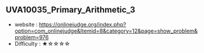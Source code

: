 ## UVA10035_Primary_Arithmetic_3
+ website : https://onlinejudge.org/index.php?option=com_onlinejudge&Itemid=8&category=12&page=show_problem&problem=976
+ Difficulty : ★☆☆☆☆
